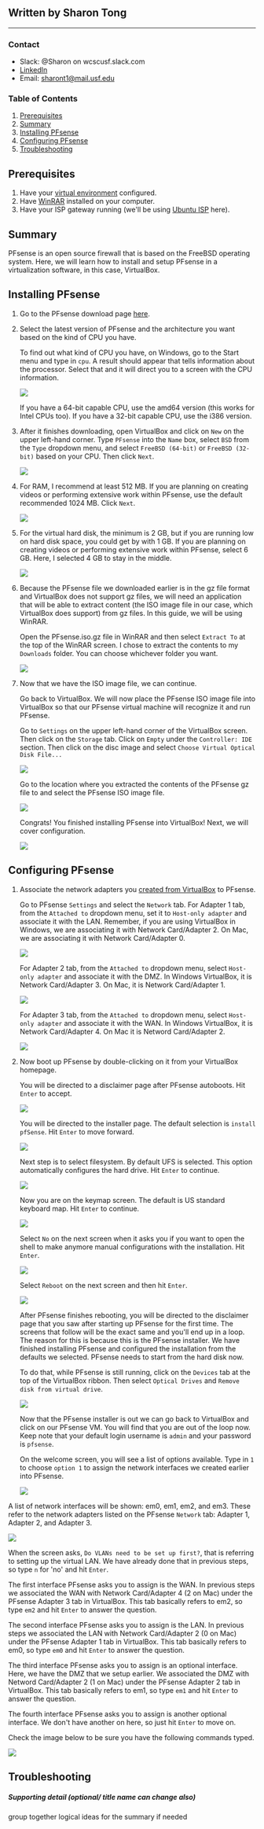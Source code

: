 ## Written by Sharon Tong
_________________________

### Contact
- Slack: @Sharon on wcscusf.slack.com
- [LinkedIn](linkedin.com/in/sharon-tong)
- Email: sharont1@mail.usf.edu
### Table of Contents
1. [Prerequisites](#prereq)
2. [Summary](#summary)
3. [Installing PFsense](#installation)
4. [Configuring PFsense](#configuration)
5. [Troubleshooting](#troubleshooting)

## Prerequisites <a id="prereq"></a>
1. Have your [virtual environment](https://www.virtualbox.org/wiki/Downloads) configured.
2. Have [WinRAR](https://www.win-rar.com/start.html?&L=0) installed on your computer.
3. Have your ISP gateway running (we'll be using [Ubuntu ISP](https://silexone.github.io/guides/nestor/ISPsetup.html) here).

## Summary <a id="summary"></a>
PFsense is an open source firewall that is based on the FreeBSD operating system. Here, we will learn how to install and setup PFsense in a virtualization software, in this case, VirtualBox.

## Installing PFsense <a id="installation"></a>
1. Go to the PFsense download page [here](https://www.pfsense.org/download/).

2. Select the latest version of PFsense and the architecture you want based on the kind of CPU you have.
   
   To find out what kind of CPU you have, on Windows, go to the Start menu and type in `cpu`. A result should appear that tells            information about the processor. Select that and it will direct you to a screen with the CPU information.
 
   ![](deviceSpecs2.png)

   If you have a 64-bit capable CPU, use the amd64 version (this works for Intel CPUs too). 
   If you have a 32-bit capable CPU, use the i386 version.

3. After it finishes downloading, open VirtualBox and click on `New` on the upper left-hand corner. Type `PFsense` into the `Name` box,
   select `BSD` from the `Type` dropdown menu, and select `FreeBSD (64-bit)` or `FreeBSD (32-bit)` based on your CPU. Then click `Next`.

   ![](createVM.png)

4. For RAM, I recommend at least 512 MB. If you are planning on creating videos or performing extensive work within PFsense, use the        default recommended 1024 MB. Click `Next`.

   ![](memorySize.png)

5. For the virtual hard disk, the minimum is 2 GB, but if you are running low on hard disk space, you could get by with 1 GB. If you are    planning on creating videos or performing extensive work within PFsense, select 6 GB. Here, I selected 4 GB to stay in the middle.

   ![](createVirtualHardDisk.png)

6. Because the PFsense file we downloaded earlier is in the gz file format and VirtualBox does not support gz files, we will need an        application that will be able to extract content (the ISO image file in our case, which VirtualBox does support) from gz files. In      this guide, we will be using WinRAR. 

   Open the PFsense.iso.gz file in WinRAR and then select `Extract To` at the top of the WinRAR screen. I chose to extract the contents to my `Downloads` folder. You can choose whichever folder you want.

   ![](extractISO.png)
   
7. Now that we have the ISO image file, we can continue.

   Go back to VirtualBox. We will now place the PFsense ISO image file into VirtualBox so that our PFsense virtual machine will            recognize it and run PFsense.

   Go to `Settings` on the upper left-hand corner of the VirtualBox screen. Then click on the `Storage` tab. Click on `Empty` under the    `Controller: IDE` section. Then click on the disc image and select `Choose Virtual Optical Disk File...`

   ![](storingFile.png)

   Go to the location where you extracted the contents of the PFsense gz file to and select the PFsense ISO image file.

   ![](isoFileSuccess.png)

   Congrats! You finished installing PFsense into VirtualBox! Next, we will cover configuration.

   ![](installSuccess.png) 

## Configuring PFsense <a id="configuration"></a>

1. Associate the network adapters you [created from VirtualBox](https://goo.gl/vs4cHC) to PFsense.

   Go to PFsense `Settings` and select the `Network` tab.  For Adapter 1 tab, from the `Attached to` dropdown menu, set it to `Host-only adapter` and associate it with the LAN. Remember, if you are using VirtualBox in Windows, we are associating it with Network Card/Adapter 2. On Mac, we are associating it with Network Card/Adapter 0.

   ![](associateAdapter1.png)

   For Adapter 2 tab, from the `Attached to` dropdown menu, select `Host-only adapter` and associate it with the DMZ. In Windows VirtualBox, it is Network Card/Adapter 3. On Mac, it is Network Card/Adapter 1.
   
   ![](associateAdapter2.png)
   
   For Adapter 3 tab, from the `Attached to` dropdown menu, select `Host-only adapter` and associate it with the WAN. In Windows VirtualBox, it is Network Card/Adapter 4. On Mac it is Netword Card/Adapter 2.
   
   ![](associateAdapter3.png)
   
2. Now boot up PFsense by double-clicking on it from your VirtualBox homepage.

   You will be directed to a disclaimer page after PFsense autoboots. Hit `Enter` to accept.

   ![](accept.png)
   
   You will be directed to the installer page. The default selection is `install pfSense`. Hit `Enter` to move forward.

   ![](install.png)
   
   Next step is to select filesystem. By default UFS is selected. This option automatically configures the hard drive. Hit `Enter` to continue. 
   
   ![](partitioning.png)
   
   Now you are on the keymap screen. The default is US standard keyboard map. Hit `Enter` to continue.
   
   ![](keymap.png)
   
   Select `No` on the next screen when it asks you if you want to open the shell to make anymore manual configurations with the installation. Hit `Enter`.
   
   ![](openShellOption.png)
   
   Select `Reboot` on the next screen and then hit `Enter`.

   ![](reboot.png)
   
   After PFsense finishes rebooting, you will be directed to the disclaimer page that you saw after starting up PFsense for the first time. The screens that follow will be the exact same and you'll end up in a loop. The reason for this is because this is the PFsense installer. We have finished installing PFsense and configured the installation from the defaults we selected. PFsense needs to start from the hard disk now. 
   
   To do that, while PFsense is still running, click on the `Devices` tab at the top of the VirtualBox ribbon. Then select `Optical Drives` and `Remove disk from virtual drive`.
   
   ![](devicesTab.png)
   
   Now that the PFsense installer is out we can go back to VirtualBox and click on our PFsense VM. You will find that you are out of the loop now. Keep note that your default login username is `admin` and your password is `pfsense`.
   
   On the welcome screen, you will see a list of options available. Type in `1` to choose `option 1` to assign the network interfaces we created earlier into PFsense.
   
   ![](option1.png)
   
  A list of network interfaces will be shown: em0, em1, em2, and em3. These refer to the network adapters listed on the PFsense `Network` tab: Adapter 1, Adapter 2, and Adapter 3.
  
  ![](LANEm0.png)
   
   When the screen asks, `Do VLANs need to be set up first?`, that is referring to setting up the virtual LAN. We have already done that in previous steps, so type `n` for 'no' and hit `Enter`.
   
   The first interface PFsense asks you to assign is the WAN. In previous steps we associated the WAN with Network Card/Adapter 4 (2 on Mac) under the PFsense Adapter 3 tab in VirtualBox. This tab basically refers to em2, so type `em2` and hit `Enter` to answer the question.
      
   The second interface PFsense asks you to assign is the LAN. In previous steps we associated the LAN with Network Card/Adapter 2  (0 on Mac) under the PFsense Adapter 1 tab in VirtualBox. This tab basically refers to em0, so type `em0` and hit `Enter` to answer the question.
   
   The third interface PFsense asks you to assign is an optional interface. Here, we have the DMZ that we setup earlier. We associated the DMZ with Netword Card/Adapter 2 (1 on Mac) under the PFsense Adapter 2 tab in VirtualBox. This tab basically refers to em1, so type `em1` and hit `Enter` to answer the question.
   
   The fourth interface PFsense asks you to assign is another optional interface. We don't have another on here, so just hit `Enter` to move on.
   
   Check the image below to be sure you have the following commands typed.
   
   ![](enterInterfaces.png)

   
## Troubleshooting <a id="troubleshooting"></a>

##### Supporting detail (optional/ title name can change also)
group together logical ideas for the summary if needed
